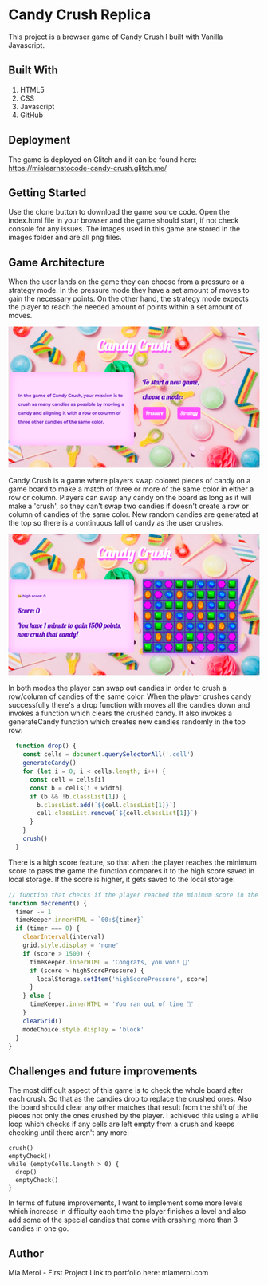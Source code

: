 # Candy Crush Replica

This project is a browser game of Candy Crush I built with Vanilla Javascript.

## Built With

1. HTML5
2. CSS
3. Javascript
4. GitHub

## Deployment

The game is deployed on Glitch and it can be found here: https://mialearnstocode-candy-crush.glitch.me/

## Getting Started

Use the clone button to download the game source code. Open the index.html file in your browser and the game should start, if not check console for any issues. The images used in this game are stored in the images folder and are all png files.

## Game Architecture

When the user lands on the game they can choose from a pressure or a strategy mode. In the pressure mode they have a set amount of moves to gain the necessary points. On the other hand, the strategy mode expects the player to reach the needed amount of points within a set amount of moves. 


<img src="assets/modes.png"/>

Candy Crush is a game where players swap colored pieces of candy on a game board to make a match of three or more of the same color in either a row or column. Players can swap any candy on the board as long as it will make a 'crush', so they can't swap two candies if doesn't create a row or column of candies of the same color. New random candies are generated at the top so there is a continuous fall of candy as the user crushes.

<img src="assets/grid.png"/>

In both modes the player can swap out candies in order to crush a row/column of candies of the same color. When the player crushes candy successfully there's a drop function with moves all the candies down and invokes a function which clears the crushed candy. It also invokes a generateCandy function which creates new candies randomly in the top row:

```javascript
  function drop() {
    const cells = document.querySelectorAll('.cell')
    generateCandy()
    for (let i = 0; i < cells.length; i++) {
      const cell = cells[i]
      const b = cells[i + width]
      if (b && !b.classList[1]) {
        b.classList.add(`${cell.classList[1]}`)
        cell.classList.remove(`${cell.classList[1]}`)
      }
    }
    crush()
  }
```

There is a high score feature, so that when the player reaches the minimum score to pass the game the function compares it to the high score saved in local storage. If the score is higher, it gets saved to the local storage: 

```javascript
// function that checks if the player reached the minimum score in the required time
function decrement() {
  timer -= 1
  timeKeeper.innerHTML = `00:${timer}`
  if (timer === 0) {
    clearInterval(interval)
    grid.style.display = 'none'
    if (score > 1500) {
      timeKeeper.innerHTML = 'Congrats, you won! 🎉'
      if (score > highScorePressure) {
        localStorage.setItem('highScorePressure', score)
      }
    } else {
      timeKeeper.innerHTML = 'You ran out of time 🥵'
    }
    clearGrid()
    modeChoice.style.display = 'block'
  }
} 
```


## Challenges and future improvements

The most difficult aspect of this game is to check the whole board after each crush. So that as the candies drop to replace the crushed ones. Also the board should clear any other matches that result from the shift of the pieces not only the ones crushed by the player. I achieved this using a while loop which checks if any cells are left empty from a crush and keeps checking until there aren't any more: 

```
crush()
emptyCheck()
while (emptyCells.length > 0) {
  drop()
  emptyCheck()
} 
```

In terms of future improvements, I want to implement some more levels which increase in difficulty each time the player finishes a level and also add some of the special candies that come with crashing more than 3 candies in one go. 

## Author

Mia Meroi - First Project
Link to portfolio here: miameroi.com
